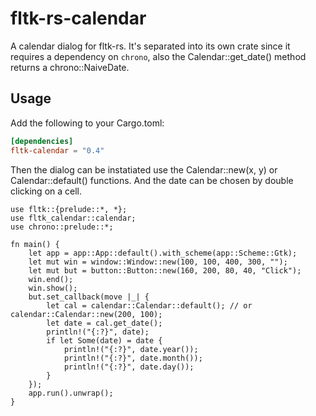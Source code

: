 # fltk-rs-calendar

A calendar dialog for fltk-rs. It's separated into its own crate since it requires a dependency on `chrono`, also the Calendar::get_date() method returns a chrono::NaiveDate.

## Usage
Add the following to your Cargo.toml:
```toml
[dependencies]
fltk-calendar = "0.4"
```

Then the dialog can be instatiated use the Calendar::new(x, y) or Calendar::default() functions. And the date can be chosen by double clicking on a cell.

```rust,no_run
use fltk::{prelude::*, *};
use fltk_calendar::calendar;
use chrono::prelude::*;

fn main() {
    let app = app::App::default().with_scheme(app::Scheme::Gtk);
    let mut win = window::Window::new(100, 100, 400, 300, "");
    let mut but = button::Button::new(160, 200, 80, 40, "Click");
    win.end();
    win.show();
    but.set_callback(move |_| {
        let cal = calendar::Calendar::default(); // or calendar::Calendar::new(200, 100);
        let date = cal.get_date();
        println!("{:?}", date);
        if let Some(date) = date {
            println!("{:?}", date.year());
            println!("{:?}", date.month());
            println!("{:?}", date.day());
        }
    });
    app.run().unwrap();
}
```